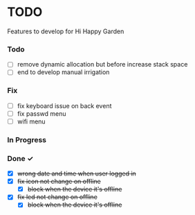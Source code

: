 # TODO

Features to develop for Hi Happy Garden

### Todo

- [ ] remove dynamic allocation but before increase stack space 
- [ ] end to develop manual irrigation

### Fix
 - [ ] fix keyboard issue on back event
 - [ ] fix passwd menu
 - [ ] wifi menu

### In Progress

### Done ✓
- [x] ~~wrong date and time when user logged in~~
- [x] ~~fix icon not change on offline~~
  - [x] ~~block when the device it's offline~~
- [x] ~~fix led not change on offline~~
  - [x] ~~block when the device it's offline~~